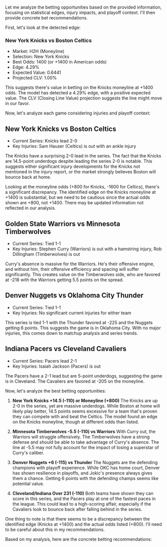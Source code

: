 Let me analyze the betting opportunities based on the provided information, focusing on statistical edges, injury impacts, and playoff context. I'll then provide concrete bet recommendations.

First, let's look at the detected edge:

### New York Knicks vs Boston Celtics
- Market: H2H (Moneyline)
- Selection: New York Knicks
- Best Odds: 1400 (or +1400 in American odds)
- Edge: 4.29%
- Expected Value: 0.6441
- Projected CLV: 1.00%

This suggests there's value in betting on the Knicks moneyline at +1400 odds. The model has detected a 4.29% edge, with a positive expected value. The CLV (Closing Line Value) projection suggests the line might move in our favor.

Now, let's analyze each game considering injuries and playoff context:

## New York Knicks vs Boston Celtics
- Current Series: Knicks lead 2-0
- Key Injuries: Sam Hauser (Celtics) is out with an ankle injury

The Knicks have a surprising 2-0 lead in the series. The fact that the Knicks are 14.5-point underdogs despite leading the series 2-0 is notable. This suggests either significant injury developments for the Knicks not mentioned in the injury report, or the market strongly believes Boston will bounce back at home.

Looking at the moneyline odds (+800 for Knicks, -1600 for Celtics), there's a significant discrepancy. The identified edge on the Knicks moneyline at +1400 is substantial, but we need to be cautious since the actual odds shown are +800, not +1400. There may be updated information not reflected in our analysis.

## Golden State Warriors vs Minnesota Timberwolves
- Current Series: Tied 1-1
- Key Injuries: Stephen Curry (Warriors) is out with a hamstring injury, Rob Dillingham (Timberwolves) is out

Curry's absence is massive for the Warriors. He's their offensive engine, and without him, their offensive efficiency and spacing will suffer significantly. This creates value on the Timberwolves side, who are favored at -218 with the Warriors getting 5.5 points on the spread.

## Denver Nuggets vs Oklahoma City Thunder
- Current Series: Tied 1-1
- Key Injuries: No significant current injuries for either team

This series is tied 1-1 with the Thunder favored at -225 and the Nuggets getting 6 points. This suggests the game is in Oklahoma City. With no major injuries, this comes down to matchup analysis and series trends.

## Indiana Pacers vs Cleveland Cavaliers
- Current Series: Pacers lead 2-1
- Key Injuries: Isaiah Jackson (Pacers) is out

The Pacers have a 2-1 lead but are 5-point underdogs, suggesting the game is in Cleveland. The Cavaliers are favored at -205 on the moneyline.

Now, let's analyze the best betting opportunities:

1. **New York Knicks +14.5 (-110) or Moneyline (+800)**
   The Knicks are up 2-0 in the series, yet are massive underdogs. While Boston at home will likely play better, 14.5 points seems excessive for a team that's proven they can compete with and beat the Celtics. The model found an edge on the Knicks moneyline, though at different odds than listed.

2. **Minnesota Timberwolves -5.5 (-110) vs Warriors**
   With Curry out, the Warriors will struggle offensively. The Timberwolves have a strong defense and should be able to take advantage of Curry's absence. The line at -5.5 may not fully account for the impact of losing a superstar of Curry's caliber.

3. **Denver Nuggets +6 (-115) vs Thunder**
   The Nuggets are the defending champions with playoff experience. While OKC has home court, Denver has shown resilience in playoffs, and Jokic's presence always gives them a chance. Getting 6 points with the defending champs seems like potential value.

4. **Cleveland/Indiana Over 231 (-110)**
   Both teams have shown they can score in this series, and the Pacers play at one of the fastest paces in the league. This could lead to a high-scoring affair, especially if the Cavaliers look to bounce back after falling behind in the series.

One thing to note is that there seems to be a discrepancy between the identified edge (Knicks at +1400) and the actual odds listed (+800). I'll need to be careful about this in my recommendations.

Based on my analysis, here are the concrete betting recommendations: